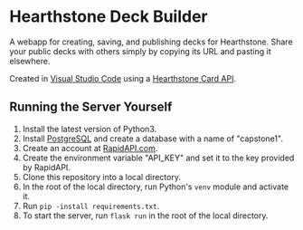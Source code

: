 # Hearthstone Deck Builder

A webapp for creating, saving, and publishing decks for Hearthstone. Share your public decks with others simply by copying its URL and pasting it elsewhere.

Created in [Visual Studio Code](https://code.visualstudio.com/) using a [Hearthstone Card API](https://rapidapi.com/omgvamp/api/hearthstone).

## Running the Server Yourself

1. Install the latest version of Python3.
1. Install [PostgreSQL](https://www.postgresql.org/) and create a database with a name of "capstone1".
1. Create an account at [RapidAPI.com](https://rapidapi.com).
1. Create the environment variable "API_KEY" and set it to the key provided by RapidAPI.
1. Clone this repository into a local directory.
1. In the root of the local directory, run Python's `venv` module and activate it.
1. Run `pip -install requirements.txt`.
1. To start the server, run `flask run` in the root of the local directory.
